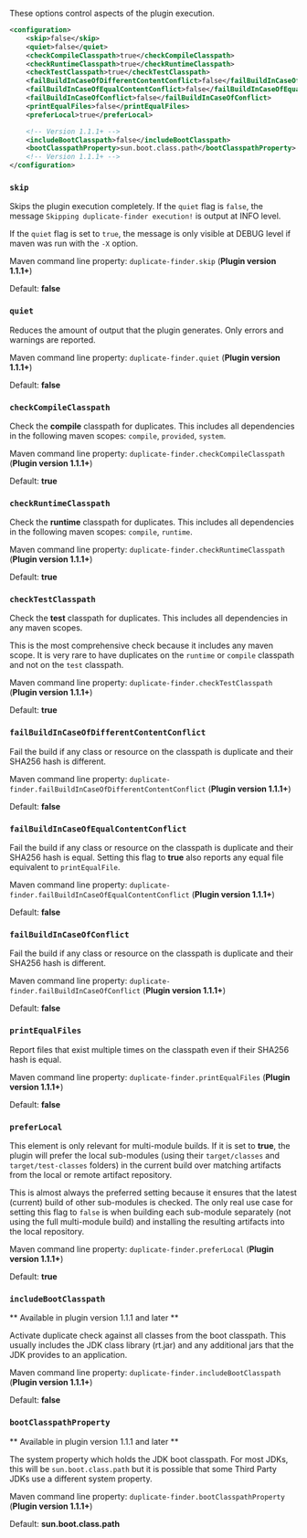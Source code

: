 These options control aspects of the plugin execution.

```xml
<configuration>
    <skip>false</skip>
    <quiet>false</quiet>
    <checkCompileClasspath>true</checkCompileClasspath>
    <checkRuntimeClasspath>true</checkRuntimeClasspath>
    <checkTestClasspath>true</checkTestClasspath>
    <failBuildInCaseOfDifferentContentConflict>false</failBuildInCaseOfDifferentContentConflict>
    <failBuildInCaseOfEqualContentConflict>false</failBuildInCaseOfEqualContentConflict>
    <failBuildInCaseOfConflict>false</failBuildInCaseOfConflict>
    <printEqualFiles>false</printEqualFiles>
    <preferLocal>true</preferLocal>

    <!-- Version 1.1.1+ -->
    <includeBootClasspath>false</includeBootClasspath>
    <bootClasspathProperty>sun.boot.class.path</bootClasspathProperty>
    <!-- Version 1.1.1+ -->
</configuration>
```

### `skip`

Skips the plugin execution completely. If the `quiet` flag is `false`,
the message `Skipping duplicate-finder execution!` is output at INFO
level.

If the `quiet` flag is set to `true`, the message is only visible at
DEBUG level if maven was run with the `-X` option.

Maven command line property: `duplicate-finder.skip` (**Plugin version 1.1.1+**)

Default: **false**

### `quiet`

Reduces the amount of output that the plugin generates. Only errors
and warnings are reported.

Maven command line property: `duplicate-finder.quiet` (**Plugin version 1.1.1+**)

Default: **false**

### `checkCompileClasspath`

Check the **compile** classpath for duplicates. This includes
all dependencies in the following maven scopes: `compile`, `provided`,
`system`.

Maven command line property: `duplicate-finder.checkCompileClasspath` (**Plugin version 1.1.1+**)

Default: **true**

### `checkRuntimeClasspath`

Check the **runtime** classpath for duplicates. This includes
all dependencies in the following maven scopes: `compile`, `runtime`.

Maven command line property: `duplicate-finder.checkRuntimeClasspath` (**Plugin version 1.1.1+**)

Default: **true**

### `checkTestClasspath`

Check the **test** classpath for duplicates. This includes all
dependencies in any maven scopes.

This is the most comprehensive check because it includes any maven scope. It is very rare to have duplicates on the `runtime` or `compile` classpath and not on the `test` classpath.

Maven command line property: `duplicate-finder.checkTestClasspath` (**Plugin version 1.1.1+**)

Default: **true**

### `failBuildInCaseOfDifferentContentConflict`

Fail the build if any class or resource on the classpath is duplicate
and their SHA256 hash is different.

Maven command line property: `duplicate-finder.failBuildInCaseOfDifferentContentConflict` (**Plugin version 1.1.1+**)

Default: **false**

### `failBuildInCaseOfEqualContentConflict`

Fail the build if any class or resource on the classpath is duplicate
and their SHA256 hash is equal. Setting this flag to **true** also
reports any equal file equivalent to `printEqualFile`.

Maven command line property: `duplicate-finder.failBuildInCaseOfEqualContentConflict` (**Plugin version 1.1.1+**)

Default: **false**

### `failBuildInCaseOfConflict`

Fail the build if any class or resource on the classpath is duplicate
and their SHA256 hash is different.

Maven command line property: `duplicate-finder.failBuildInCaseOfConflict` (**Plugin version 1.1.1+**)

Default: **false**

### `printEqualFiles`

Report files that exist multiple times on the classpath even if their
SHA256 hash is equal.

Maven command line property: `duplicate-finder.printEqualFiles` (**Plugin version 1.1.1+**)

Default: **false**

### `preferLocal`

This element is only relevant for multi-module builds. If it is set to **true**, 
the plugin will prefer the local sub-modules (using their `target/classes` and
`target/test-classes` folders) in the current build over matching artifacts 
from the local or remote artifact repository.

This is almost always the preferred setting because it ensures that
the latest (current) build of other sub-modules is checked. The only
real use case for setting this flag to `false` is when building each
sub-module separately (not using the full multi-module build) and 
installing the resulting artifacts into the local repository.

Maven command line property: `duplicate-finder.preferLocal` (**Plugin version 1.1.1+**)

Default: **true**

### `includeBootClasspath`

** Available in plugin version 1.1.1 and later **

Activate duplicate check against all classes from the boot
classpath. This usually includes the JDK class library (rt.jar) and
any additional jars that the JDK provides to an application.

Maven command line property: `duplicate-finder.includeBootClasspath` (**Plugin version 1.1.1+**)

Default: **false**

### `bootClasspathProperty`

** Available in plugin version 1.1.1 and later **

The system property which holds the JDK boot classpath. For most JDKs,
this will be `sun.boot.class.path` but it is possible that some Third
Party JDKs use a different system property.

Maven command line property: `duplicate-finder.bootClasspathProperty` (**Plugin version 1.1.1+**)

Default: **sun.boot.class.path**


